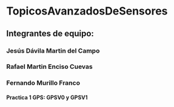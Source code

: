 # TopicosAvanzadosDeSensores
## Integrantes de equipo:
### Jesús Dávila Martin del Campo
### Rafael Martin Enciso Cuevas
### Fernando Murillo Franco
#### Practica 1 GPS: GPSV0 y GPSV1
